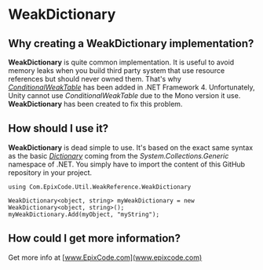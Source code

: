WeakDictionary
==============

Why creating a WeakDictionary implementation?
--------------
**WeakDictionary** is quite common implementation. It is useful to avoid memory leaks when you build third party system that use resource references but should never owned them. That's why [*ConditionalWeakTable*](http://msdn.microsoft.com/en-us/library/dd287757(v=vs.110).aspx) has been added in .NET Framework 4. Unfortunately, Unity cannot use *ConditionalWeakTable* due to the Mono version it use. **WeakDictionary** has been created to fix this problem.

How should I use it?
--------------
**WeakDictionary** is dead simple to use. It's based on the exact same syntax as the basic [*Dictionary*](http://msdn.microsoft.com/en-us/library/xfhwa508(v=vs.110).aspx) coming from the *System.Collections.Generic* namespace of .NET. You simply have to import the content of this GitHub repository in your project.

	using Com.EpixCode.Util.WeakReference.WeakDictionary

	WeakDictionary<object, string> myWeakDictionary = new WeakDictionary<object, string>();
    myWeakDictionary.Add(myObject, "myString");

How could I get more information?
--------------
Get more info at [www.EpixCode.com](www.epixcode.com)